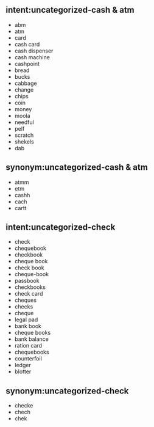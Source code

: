 ## intent:uncategorized-cash & atm
- abm
- atm
- card
- cash card
- cash dispenser 
- cash machine
- cashpoint
- bread
- bucks
- cabbage
- change
- chips
- coin
- money
- moola
- needful
- pelf
- scratch
- shekels
- dab

## synonym:uncategorized-cash & atm
- atmm
- etm
- cashh
- cach
- cartt

## intent:uncategorized-check
- check
- chequebook
- checkbook
- cheque book
- check book
- cheque-book
- passbook
- checkbooks
- check card
- cheques
- checks
- cheque
- legal pad
- bank book
- cheque books
- bank balance
- ration card
- chequebooks
- counterfoil
- ledger
- blotter

## synonym:uncategorized-check
- checke
- chech
- chek 
